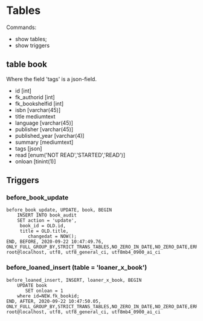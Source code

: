 # Tables

Commands: 
- show tables;
- show triggers

## table book

Where the field 'tags' is a json-field.

- id	[int]
- fk_authorid	[int]
- fk_bookshelfid	[int]
- isbn	[varchar(45)]
- title	mediumtext
- language	[varchar(45)]
- publisher	[varchar(45)]
- published_year	[varchar(4)]
- summary	[mediumtext]
- tags	[json]
- read	[enum('NOT READ','STARTED','READ')]
- onloan [tinint(1)] 



## Triggers

### before_book_update 

```
before_book_update, UPDATE, book, BEGIN
    INSERT INTO book_audit
    SET action = 'update',
     book_id = OLD.id,
	 title = OLD.title,
        changedat = NOW(); 
END, BEFORE, 2020-09-22 10:47:49.76, ONLY_FULL_GROUP_BY,STRICT_TRANS_TABLES,NO_ZERO_IN_DATE,NO_ZERO_DATE,ERROR_FOR_DIVISION_BY_ZERO,NO_ENGINE_SUBSTITUTION, root@localhost, utf8, utf8_general_ci, utf8mb4_0900_ai_ci
```

### before_loaned_insert (table = 'loaner_x_book')

```
before_loaned_insert, INSERT, loaner_x_book, BEGIN
	UPDATE book 
       SET onloan = 1 
	where id=NEW.fk_bookid;
END, AFTER, 2020-09-22 10:47:50.05, ONLY_FULL_GROUP_BY,STRICT_TRANS_TABLES,NO_ZERO_IN_DATE,NO_ZERO_DATE,ERROR_FOR_DIVISION_BY_ZERO,NO_ENGINE_SUBSTITUTION, root@localhost, utf8, utf8_general_ci, utf8mb4_0900_ai_ci
```
